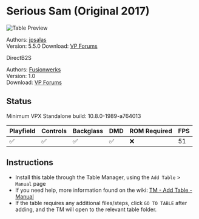 # Serious Sam (Original 2017)

![Table Preview](../../images/vpx-serious-sam-preview.jpg)

Authors: [jpsalas](https://www.vpforums.org/index.php?showuser=277)  
Version: 5.5.0 
Download: [VP Forums](https://www.vpforums.org/index.php?app=downloads&showfile=13094)

DirectB2S

Authors: [Fusionwerks](https://www.vpforums.org/index.php?showuser=120505)  
Version: 1.0  
Download: [VP Forums](https://www.vpforums.org/index.php?app=downloads&showfile=13913)

## Status 

Minimum VPX Standalone build: 10.8.0-1989-a764013

| Playfield | Controls | Backglass | DMD | ROM Required | FPS | 
|-----------|----------|-----------|-----|--------------|-----|
| :white_check_mark: | :white_check_mark: | :white_check_mark: | :white_check_mark: | :x: | 51 |

## Instructions

- Install this table through the Table Manager, using the `Add Table` > `Manual` page
- If you need help, more information found on the wiki: [TM - Add Table - Manual](https://github.com/LegendsUnchained/vpx-standalone-alp4k/wiki/%5B04%5D-%F0%9F%A7%A1-TM-%E2%80%90-Other-Features#add-table---manual)
- If the table requires any additional files/steps, click `GO TO TABLE` after adding, and the TM will open to the relevant table folder.

